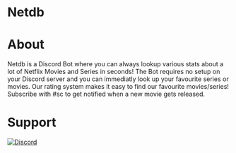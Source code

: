 # Netdb

# About
Netdb is a Discord Bot where you can always lookup various stats about a lot of Netflix Movies and Series in seconds!
The Bot requires no setup on your Discord server and you can immediatly look up your favourite series or movies.
Our rating system makes it easy to find our favourite movies/series! Subscribe with #sc to get notified when a
new movie gets released.

# Support
[![Discord](https://discord.com/api/guilds/623873641679028244/widget.png)](https://discord.gg/wZzFqd6dxP)
